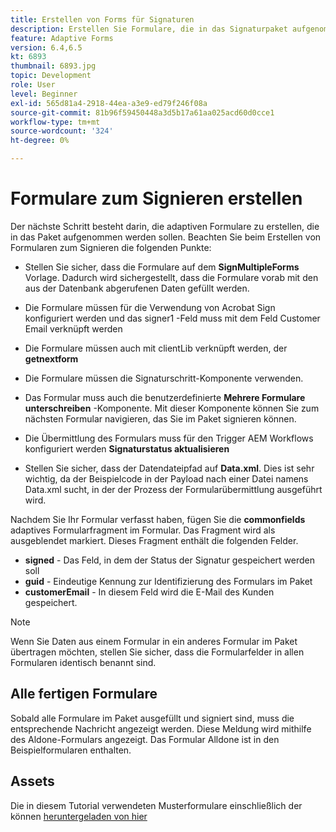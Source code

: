 ```yaml
---
title: Erstellen von Forms für Signaturen
description: Erstellen Sie Formulare, die in das Signaturpaket aufgenommen werden müssen.
feature: Adaptive Forms
version: 6.4,6.5
kt: 6893
thumbnail: 6893.jpg
topic: Development
role: User
level: Beginner
exl-id: 565d81a4-2918-44ea-a3e9-ed79f246f08a
source-git-commit: 81b96f59450448a3d5b17a61aa025acd60d0cce1
workflow-type: tm+mt
source-wordcount: '324'
ht-degree: 0%

---
```


# Formulare zum Signieren erstellen

Der nächste Schritt besteht darin, die adaptiven Formulare zu erstellen, die in das Paket aufgenommen werden sollen. Beachten Sie beim Erstellen von Formularen zum Signieren die folgenden Punkte:

* Stellen Sie sicher, dass die Formulare auf dem **SignMultipleForms** Vorlage. Dadurch wird sichergestellt, dass die Formulare vorab mit den aus der Datenbank abgerufenen Daten gefüllt werden.

* Die Formulare müssen für die Verwendung von Acrobat Sign konfiguriert werden und das signer1 -Feld muss mit dem Feld Customer Email verknüpft werden
* Die Formulare müssen auch mit clientLib verknüpft werden, der **getnextform**
* Die Formulare müssen die Signaturschritt-Komponente verwenden.
* Das Formular muss auch die benutzerdefinierte **Mehrere Formulare unterschreiben** -Komponente. Mit dieser Komponente können Sie zum nächsten Formular navigieren, das Sie im Paket signieren können.
* Die Übermittlung des Formulars muss für den Trigger AEM Workflows konfiguriert werden **Signaturstatus aktualisieren**
* Stellen Sie sicher, dass der Datendateipfad auf **Data.xml**. Dies ist sehr wichtig, da der Beispielcode in der Payload nach einer Datei namens Data.xml sucht, in der der Prozess der Formularübermittlung ausgeführt wird.

Nachdem Sie Ihr Formular verfasst haben, fügen Sie die **commonfields** adaptives Formularfragment im Formular. Das Fragment wird als ausgeblendet markiert. Dieses Fragment enthält die folgenden Felder.

* **signed** - Das Feld, in dem der Status der Signatur gespeichert werden soll
* **guid** - Eindeutige Kennung zur Identifizierung des Formulars im Paket
* **customerEmail** - In diesem Feld wird die E-Mail des Kunden gespeichert.



>[!NOTE]
>Wenn Sie Daten aus einem Formular in ein anderes Formular im Paket übertragen möchten, stellen Sie sicher, dass die Formularfelder in allen Formularen identisch benannt sind.

## Alle fertigen Formulare

Sobald alle Formulare im Paket ausgefüllt und signiert sind, muss die entsprechende Nachricht angezeigt werden. Diese Meldung wird mithilfe des Aldone-Formulars angezeigt. Das Formular Alldone ist in den Beispielformularen enthalten.

## Assets

Die in diesem Tutorial verwendeten Musterformulare einschließlich der können [heruntergeladen von hier](assets/forms-for-signing.zip)
